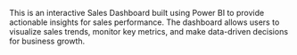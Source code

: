 This is an interactive Sales Dashboard built using Power BI to provide actionable insights for sales performance. The dashboard allows users to visualize sales trends, monitor key metrics, and make data-driven decisions for business growth.
